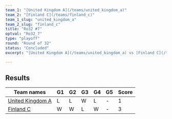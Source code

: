 ```yaml
---
team_1: "[United Kingdom A](/teams/united_kingdom_a)"
team_2: "[Finland C](/teams/finland_c)"
team_1_slug: "united_kingdom_a"
team_2_slug: "finland_c"
title: "Ro32 #7"
optval: "Ro32_7"
type: "playoff"
round: "Round of 32"
status: "Concluded"
excerpt: "[United Kingdom A](/teams/united_kingdom_a) vs [Finland C](/teams/finland_c)"

---
```

## Results

| Team names | G1 | G2 | G3 | G4 | G5 | Score |
|  --  |  --  |  --  |  --  |  --  |  --  |  --  |
| [United Kingdom A](/teams/united_kingdom_a) | L | L | W | L | - | 1 |
| [Finland C](/teams/finland_c) | W | W | L | W | - | 3 |
